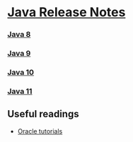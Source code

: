 # [Java Release Notes](https://docs.oracle.com/en/java/javase/index.html)

### [Java 8](./8)
### [Java 9](./9)
### [Java 10](./10)
### [Java 11](./11)

## Useful readings

* [Oracle tutorials](https://docs.oracle.com/javase/tutorial/essential/TOC.html)
